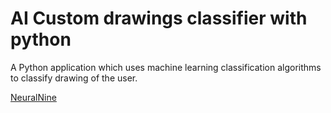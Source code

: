 # AI Custom drawings classifier with python
A Python application which uses machine learning classification algorithms to classify drawing of the user.
 
[NeuralNine](https://www.youtube.com/watch?v=cwwqDn57LUk)  